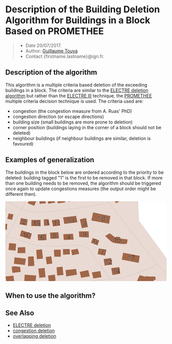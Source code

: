 # Description of the Building Deletion Algorithm for Buildings in a Block Based on PROMETHEE

> - Date 20/07/2017.
> - Author: [Guillaume Touya][1]
> - Contact {firstname.lastname}@ign.fr.



Description of the algorithm
-------------
This algorithm is a multiple criteria based deletion of the exceeding buildings in a block. The criteria are similar to the [ELECTRE deletion algorithm][2] but rather than the [ELECTRE III][5] technique, the [PROMETHEE][6] multiple criteria decision technique is used. The criteria used are:
- congestion (the congestion measure from A. Ruas' PhD)
- congestion direction (or escape directions)
- building size (small buildings are more prone to deletion)
- corner position (buildings laying in the corner of a block should not be deleted)
- neighbour buildings (if neighbour buildings are similar, deletion is favoured)


Examples of generalization
-------------

The buildings in the block below are ordered according to the priority to be deleted: building tagged "1" is the first to be removed in that block. If more than one building needs to be removed, the algorithm should be triggered once again to update congestions measures (the output order might be different then).

![Promethee deletion example](images/alpe_huez_selection_promethee.png)



When to use the algorithm?
-------------



See Also
-------------
- [ELECTRE deletion][2]
- [congestion deletion][3]
- [overlapping deletion][4]


[1]: https://umrlastig.github.io/guillaume-touya/
[2]: /algorithms/buildings/electre_deletion.md
[3]: /algorithms/buildings/congestion_deletion.md
[4]: /algorithms/buildings/overlaping_deletion.md
[5]: https://en.wikipedia.org/wiki/ELECTRE
[6]: https://pubsonline.informs.org/doi/pdf/10.1287/mnsc.31.6.647
